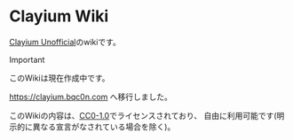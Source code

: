 # Clayium Wiki

[Clayium Unofficial](https://github.com/TRCDevelopers/Clayium)のwikiです。

> [!IMPORTANT]
> このWikiは現在作成中です。

https://clayium.bqc0n.com へ移行しました。

このWikiの内容は、[CC0-1.0](https://creativecommons.org/publicdomain/zero/1.0/)でライセンスされており、
自由に利用可能です(明示的に異なる宣言がなされている場合を除く)。